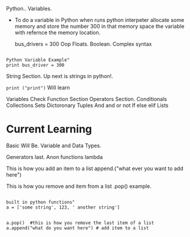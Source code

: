   Python..
Variables.
- To do a variable in Python when runs python interpeter allocate some memory and store the number 300 in that memory space     the variable with refernce the memory location.
 
  bus_drivers = 300
Oop 
     Floats.
   Boolean.
Complex syntax    
 
```Python.

Python Variable Example"
print bus_driver = 300

```

String Section.
Up next is strings in python!.

```print ("print")```
Will learn

Variables Check
Function Section
Operators Section.
Conditionals
Collections
Sets
Dictoronary
Tuples
And and or not 
If else elif
Lists
# Current Learning
Basic Will Be.
Variable and Data Types.

Generators last.
Anon functions lambda 

This is how you add an item to a list
append.("what ever you want to add here")

This is how you remove and item from a list
.pop()
example.


```Python.

built in python functions"
a = ['some string', 123, ' another string']


a.pop()  #this is how you remove the last item of a list
a.append("what do you want here") # add item to a list

```
